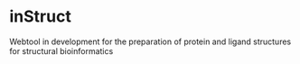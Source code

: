 # inStruct
Webtool in development for the preparation of protein and ligand structures for structural bioinformatics
